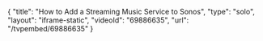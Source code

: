 {
    "title": "How to Add a Streaming Music Service to Sonos",
    "type": "solo",
    "layout": "iframe-static",
    "videoId": "69886635",
    "url": "\/tvpembed\/69886635"
}